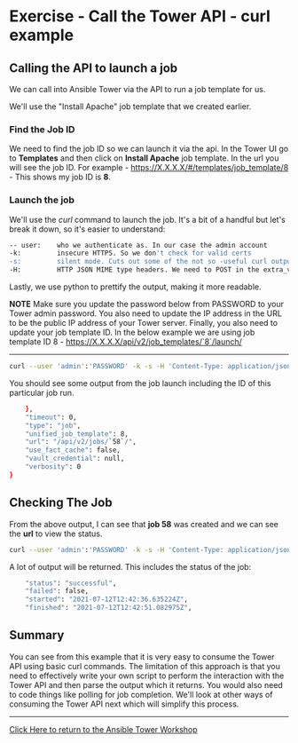 # Exercise - Call the Tower API - curl example

## Calling the API to launch a job

We can call into Ansible Tower via the API to run a job template for us.

We'll use the "Install Apache" job template that we created earlier.

### Find the Job ID

We need to find the job ID so we can launch it via the api. In the Tower UI go to **Templates** and then click on **Install Apache** job template. In the url you will see the job ID. For example - https://X.X.X.X/#/templates/job_template/8 - This shows my job ID is **8**.

### Launch the job

We'll use the *curl* command to launch the job. It's a bit of a handful but let's break it down, so it's easier to understand:

```bash
-- user:    who we authenticate as. In our case the admin account
-k:         insecure HTTPS. So we don't check for valid certs
-s:         silent mode. Cuts out some of the not so -useful curl output we don't want
-H:         HTTP JSON MIME type headers. We need to POST in the extra_vars and job_tags so the job will run successfully
```
Lastly, we use python to prettify the output, making it more readable.

**NOTE**
Make sure you update the password below from PASSWORD to your Tower admin password. You also need to update the IP address in the URL to be the public IP address of your Tower server. Finally, you also need to update your job template ID. In the below example we are using job template ID 8 - https://X.X.X.X/api/v2/job_templates/`8`/launch/

---


```bash
curl --user 'admin':'PASSWORD' -k -s -H 'Content-Type: application/json' -k -s -XPOST https://X.X.X.X/api/v2/job_templates/8/launch/ | /bin/python3 -m json.tool
```

You should see some output from the job launch including the ID of this particular job run.

```bash
    },
    "timeout": 0,
    "type": "job",
    "unified_job_template": 8,
    "url": "/api/v2/jobs/`58`/",
    "use_fact_cache": false,
    "vault_credential": null,
    "verbosity": 0
}
```

## Checking The Job

From the above output, I can see that **job 58** was created and we can see the **url** to view the status.

```bash
curl --user 'admin':'PASSWORD' -k -s -H 'Content-Type: application/json' -k -s -XGET https://X.X.X.X/api/v2/jobs/58/ | /bin/python3 -m json.tool
```

A lot of output will be returned. This includes the status of the job:

```bash
    "status": "successful",
    "failed": false,
    "started": "2021-07-12T12:42:36.635224Z",
    "finished": "2021-07-12T12:42:51.082975Z",
```

## Summary

You can see from this example that it is very easy to consume the Tower API using basic curl commands. The limitation of this approach is that you need to effectively write your own script to perform the interaction with the Tower API and then parse the output which it returns. You would also need to code things like polling for job completion. We'll look at other ways of consuming the Tower API next which will simplify this process.

---

[Click Here to return to the Ansible Tower Workshop](../README.md)
